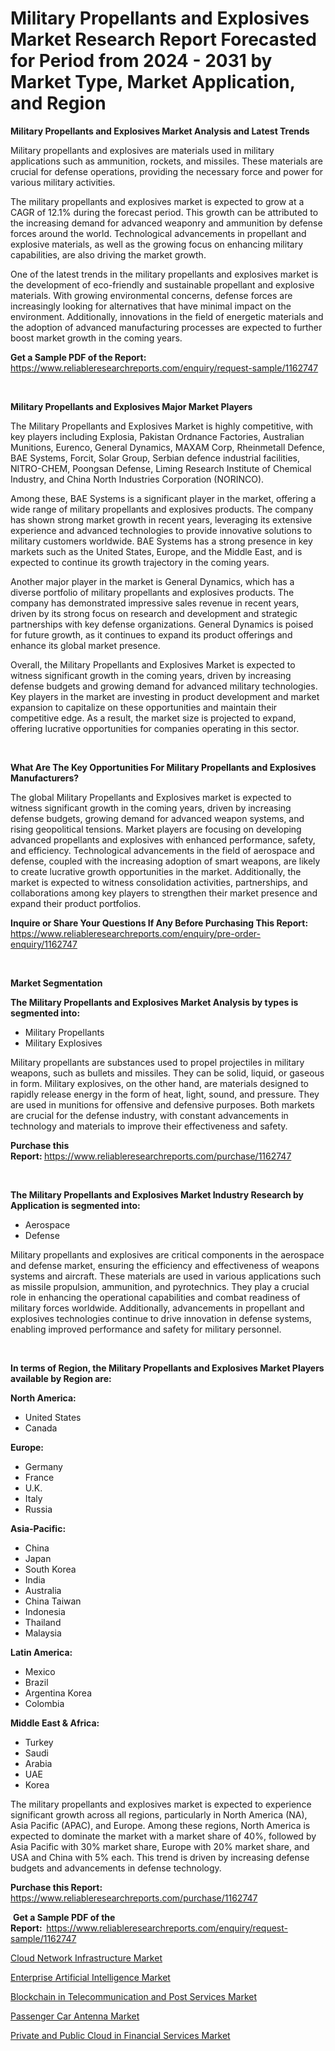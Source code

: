 <p><h1>Military Propellants and Explosives Market Research Report Forecasted for Period from 2024 -  2031 by Market Type, Market Application, and Region</h1></p><p><strong>Military Propellants and Explosives Market Analysis and Latest Trends</strong></p>
<p><p>Military propellants and explosives are materials used in military applications such as ammunition, rockets, and missiles. These materials are crucial for defense operations, providing the necessary force and power for various military activities.</p><p>The military propellants and explosives market is expected to grow at a CAGR of 12.1% during the forecast period. This growth can be attributed to the increasing demand for advanced weaponry and ammunition by defense forces around the world. Technological advancements in propellant and explosive materials, as well as the growing focus on enhancing military capabilities, are also driving the market growth.</p><p>One of the latest trends in the military propellants and explosives market is the development of eco-friendly and sustainable propellant and explosive materials. With growing environmental concerns, defense forces are increasingly looking for alternatives that have minimal impact on the environment. Additionally, innovations in the field of energetic materials and the adoption of advanced manufacturing processes are expected to further boost market growth in the coming years.</p></p>
<p><strong>Get a Sample PDF of the Report:&nbsp;</strong> <a href="https://www.reliableresearchreports.com/enquiry/request-sample/1162747">https://www.reliableresearchreports.com/enquiry/request-sample/1162747</a></p>
<p>&nbsp;</p>
<p><strong>Military Propellants and Explosives Major Market Players</strong></p>
<p><p>The Military Propellants and Explosives Market is highly competitive, with key players including Explosia, Pakistan Ordnance Factories, Australian Munitions, Eurenco, General Dynamics, MAXAM Corp, Rheinmetall Defence, BAE Systems, Forcit, Solar Group, Serbian defence industrial facilities, NITRO-CHEM, Poongsan Defense, Liming Research Institute of Chemical Industry, and China North Industries Corporation (NORINCO).</p><p>Among these, BAE Systems is a significant player in the market, offering a wide range of military propellants and explosives products. The company has shown strong market growth in recent years, leveraging its extensive experience and advanced technologies to provide innovative solutions to military customers worldwide. BAE Systems has a strong presence in key markets such as the United States, Europe, and the Middle East, and is expected to continue its growth trajectory in the coming years.</p><p>Another major player in the market is General Dynamics, which has a diverse portfolio of military propellants and explosives products. The company has demonstrated impressive sales revenue in recent years, driven by its strong focus on research and development and strategic partnerships with key defense organizations. General Dynamics is poised for future growth, as it continues to expand its product offerings and enhance its global market presence.</p><p>Overall, the Military Propellants and Explosives Market is expected to witness significant growth in the coming years, driven by increasing defense budgets and growing demand for advanced military technologies. Key players in the market are investing in product development and market expansion to capitalize on these opportunities and maintain their competitive edge. As a result, the market size is projected to expand, offering lucrative opportunities for companies operating in this sector.</p></p>
<p>&nbsp;</p>
<p><strong>What Are The Key Opportunities For Military Propellants and Explosives Manufacturers?</strong></p>
<p><p>The global Military Propellants and Explosives market is expected to witness significant growth in the coming years, driven by increasing defense budgets, growing demand for advanced weapon systems, and rising geopolitical tensions. Market players are focusing on developing advanced propellants and explosives with enhanced performance, safety, and efficiency. Technological advancements in the field of aerospace and defense, coupled with the increasing adoption of smart weapons, are likely to create lucrative growth opportunities in the market. Additionally, the market is expected to witness consolidation activities, partnerships, and collaborations among key players to strengthen their market presence and expand their product portfolios.</p></p>
<p><strong>Inquire or Share Your Questions If Any Before Purchasing This Report:</strong> <a href="https://www.reliableresearchreports.com/enquiry/pre-order-enquiry/1162747">https://www.reliableresearchreports.com/enquiry/pre-order-enquiry/1162747</a></p>
<p>&nbsp;</p>
<p><strong>Market Segmentation</strong></p>
<p><strong>The Military Propellants and Explosives Market Analysis by types is segmented into:</strong></p>
<p><ul><li>Military Propellants</li><li>Military Explosives</li></ul></p>
<p><p>Military propellants are substances used to propel projectiles in military weapons, such as bullets and missiles. They can be solid, liquid, or gaseous in form. Military explosives, on the other hand, are materials designed to rapidly release energy in the form of heat, light, sound, and pressure. They are used in munitions for offensive and defensive purposes. Both markets are crucial for the defense industry, with constant advancements in technology and materials to improve their effectiveness and safety.</p></p>
<p><strong>Purchase this Report:&nbsp;</strong><a href="https://www.reliableresearchreports.com/purchase/1162747">https://www.reliableresearchreports.com/purchase/1162747</a></p>
<p>&nbsp;</p>
<p><strong>The Military Propellants and Explosives Market Industry Research by Application is segmented into:</strong></p>
<p><ul><li>Aerospace</li><li>Defense</li></ul></p>
<p><p>Military propellants and explosives are critical components in the aerospace and defense market, ensuring the efficiency and effectiveness of weapons systems and aircraft. These materials are used in various applications such as missile propulsion, ammunition, and pyrotechnics. They play a crucial role in enhancing the operational capabilities and combat readiness of military forces worldwide. Additionally, advancements in propellant and explosives technologies continue to drive innovation in defense systems, enabling improved performance and safety for military personnel.</p></p>
<p>&nbsp;</p>
<p><strong>In terms of Region, the Military Propellants and Explosives Market Players available by Region are:</strong></p>
<p>
    <p> <strong> North America: </strong>
        <ul>
            <li>United States</li>
            <li>Canada</li>
        </ul>
        </p> 
    <p> <strong> Europe: </strong>
        <ul>
            <li>Germany</li>
            <li>France</li>
            <li>U.K.</li>
            <li>Italy</li>
            <li>Russia</li>
        </ul>
        </p> 
    <p> <strong> Asia-Pacific: </strong>
        <ul>
            <li>China</li>
            <li>Japan</li>
            <li>South Korea</li>
            <li>India</li>
            <li>Australia</li>
            <li>China Taiwan</li>
            <li>Indonesia</li>
            <li>Thailand</li>
            <li>Malaysia</li>
        </ul>
        </p> 
    <p> <strong> Latin America: </strong>
        <ul>
            <li>Mexico</li>
            <li>Brazil</li>
            <li>Argentina Korea</li>
            <li>Colombia</li>
        </ul>
        </p> 
    <p> <strong> Middle East & Africa: </strong>
        <ul>
            <li>Turkey</li>
            <li>Saudi</li>
            <li>Arabia</li>
            <li>UAE</li>
            <li>Korea</li>
        </ul>
    </p>
    </p>
<p><p>The military propellants and explosives market is expected to experience significant growth across all regions, particularly in North America (NA), Asia Pacific (APAC), and Europe. Among these regions, North America is expected to dominate the market with a market share of 40%, followed by Asia Pacific with 30% market share, Europe with 20% market share, and USA and China with 5% each. This trend is driven by increasing defense budgets and advancements in defense technology.</p></p>
<p><strong>Purchase this Report: </strong><a href="https://www.reliableresearchreports.com/purchase/1162747">https://www.reliableresearchreports.com/purchase/1162747</a></p>
<p>&nbsp;<strong>Get a Sample PDF of the Report:&nbsp;&nbsp;</strong><a href="https://www.reliableresearchreports.com/enquiry/request-sample/1162747">https://www.reliableresearchreports.com/enquiry/request-sample/1162747</a></p>
<p><strong></strong></p>
<p><p><a href="https://medium.com/p/bc70d764e152/edit">Cloud Network Infrastructure Market</a></p><p><a href="https://medium.com/@abbieparker1942/enterprise-artificial-intelligence-market-analysis-its-cagr-market-segmentation-and-global-285cd3aeb49b">Enterprise Artificial Intelligence Market</a></p><p><a href="https://medium.com/@abbieparker1942/blockchain-in-telecommunication-and-post-services-market-report-reveals-the-latest-trends-and-529d3f98f4a3">Blockchain in Telecommunication and Post Services Market</a></p><p><a href="https://github.com/myacatherineblakecaczo9vcsw/Market-Research-Report-List-1/blob/main/passenger-car-antenna-market.md">Passenger Car Antenna Market</a></p><p><a href="https://github.com/okotobwrhuteie/Market-Research-Report-List-1/blob/main/private-and-public-cloud-in-financial-services-market.md">Private and Public Cloud in Financial Services Market</a></p></p>
